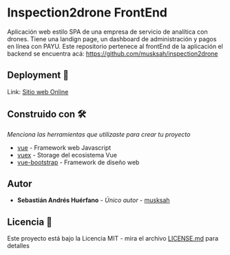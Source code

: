 # Inspection2drone FrontEnd

Aplicación web estilo SPA de una empresa de servicio de analítica con drones. Tiene una landign page, un dashboard de administración y pagos en línea con PAYU.
Este repositorio pertenece al frontEnd de la aplicación el backend se encuentra acá: https://github.com/musksah/inspection2drone

## Deployment 🚀

Link: [Sitio web Online](https://inspection2dronevue.herokuapp.com/#/home)

## Construido con 🛠️

_Menciona las herramientas que utilizaste para crear tu proyecto_

* [vue](https://vuejs.org/) - Framework web Javascript
* [vuex](https://vuex.vuejs.org/) - Storage del ecosistema Vue
* [vue-bootstrap](https://rometools.github.io/rome/) - Framework de diseño web

## Autor

* **Sebastián Andrés Huérfano** - *Único autor* - [musksah](https://github.com/musksah/)

## Licencia 📄

Este proyecto está bajo la Licencia MIT - mira el archivo [LICENSE.md](LICENSE.md) para detalles


